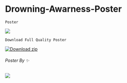 # Drowning-Awarness-Poster

```Poster```

<div>
    <img src="https://cdn.discordapp.com/attachments/453441764590878721/1075103450578292797/Drowning_awareness_poster.png"/>
</div>

``` Download Full Quality Poster ```

[![Download zip](https://custom-icon-badges.herokuapp.com/badge/-Download-yellow?style=for-the-badge&logo=download&logoColor=white "Download zip")](https://github.com/niyazbadar/MBYC-Poster/raw/main/MBYC_poster.pdf)

###### Poster By ✨

<a href="https://github.com/Mus1ak/Drowning-Awarness-Poster/graphs/contributors">
  <img src="https://contrib.rocks/image?repo=Mus1ak/Drowning-Awarness-Poster" />
</a>
